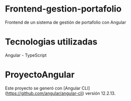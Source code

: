 # Frontend-gestion-portafolio
Frontend de un sistema de gestión de portafolio con Angular

# Tecnologias utilizadas
Angular - TypeScript

# ProyectoAngular

Este proyecto se generó con [Angular CLI] (https://github.com/angular/angular-cli) versión 12.2.13.